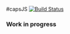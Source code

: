 #capsJS
[![Build Status](https://travis-ci.org//RainerAtSpirit/caps.png?branch=master)](https://travis-ci.org/RainerAtSpirit/caps)
### Work in progress